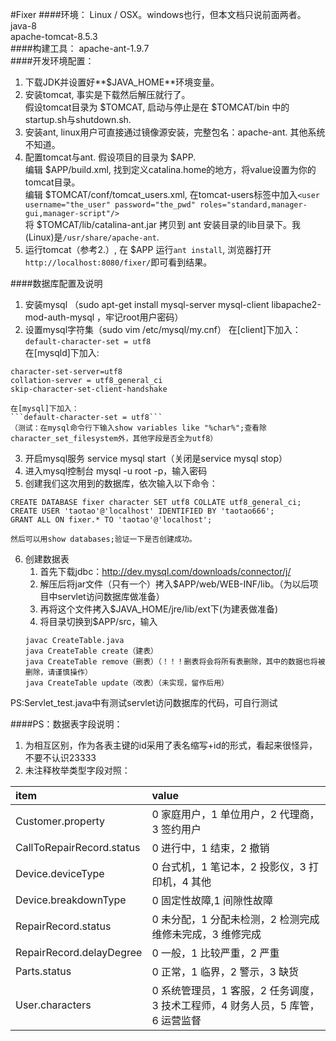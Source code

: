 #Fixer
####环境：
Linux / OSX。windows也行，但本文档只说前面两者。  
java-8  
apache-tomcat-8.5.3  
####构建工具：
apache-ant-1.9.7  
####开发环境配置：
1. 下载JDK并设置好**$JAVA_HOME**环境变量。  
2. 安装tomcat, 事实是下载然后解压就行了。  
假设tomcat目录为 $TOMCAT, 启动与停止是在 $TOMCAT/bin 中的startup.sh与shutdown.sh.  
3. 安装ant, linux用户可直接通过镜像源安装，完整包名：apache-ant. 其他系统不知道。  
4. 配置tomcat与ant. 假设项目的目录为 $APP.     
编辑 $APP/build.xml, 找到定义catalina.home的地方，将value设置为你的tomcat目录。  
编辑 $TOMCAT/conf/tomcat_users.xml, 在tomcat-users标签中加入```<user username="the_user" password="the_pwd" roles="standard,manager-gui,manager-script"/>```  
将 $TOMCAT/lib/catalina-ant.jar 拷贝到 ant 安装目录的lib目录下。我(Linux)是```/usr/share/apache-ant```.  
5. 运行tomcat（参考2.）, 在 $APP 运行```ant install```, 浏览器打开```http://localhost:8080/fixer/```即可看到结果。

####数据库配置及说明
1. 安装mysql （sudo apt-get install mysql-server mysql-client libapache2-mod-auth-mysql ，牢记root用户密码）
2. 设置mysql字符集（sudo vim /etc/mysql/my.cnf）
	在[client]下加入：  
	```default-character-set = utf8```  
	在[mysqld]下加入:  
```
character-set-server=utf8    
collation-server = utf8_general_ci    
skip-character-set-client-handshake    
```
	在[mysql]下加入：  
	```default-character-set = utf8```  
	（测试：在mysql命令行下输入show variables like "%char%";查看除character_set_filesystem外，其他字段是否全为utf8）  
3. 开启mysql服务 service mysql start（关闭是service mysql stop）  
4. 进入mysql控制台 mysql -u root -p，输入密码  
5. 创建我们这次用到的数据库，依次输入以下命令：  
```
CREATE DATABASE fixer character SET utf8 COLLATE utf8_general_ci;   
CREATE USER 'taotao'@'localhost' IDENTIFIED BY 'taotao666';  
GRANT ALL ON fixer.* TO 'taotao'@'localhost';  
```
	然后可以用show databases;验证一下是否创建成功。  
6. 创建数据表  
	1. 首先下载jdbc：http://dev.mysql.com/downloads/connector/j/
	2. 解压后将jar文件（只有一个）拷入$APP/web/WEB-INF/lib。（为以后项目中servlet访问数据库做准备）
	3. 再将这个文件拷入$JAVA_HOME/jre/lib/ext下(为建表做准备)
	4. 将目录切换到$APP/src，输入
	```
	javac CreateTable.java  
	java CreateTable create（建表）  
	java CreateTable remove（删表）（！！！删表将会将所有表删除，其中的数据也将被删除，请谨慎操作）  
	java CreateTable update（改表）（未实现，留作后用）  
	```
PS:Servlet_test.java中有测试servlet访问数据库的代码，可自行测试

####PS：数据表字段说明：
1. 为相互区别，作为各表主键的id采用了表名缩写+id的形式，看起来很怪异，不要不认识23333
2. 未注释枚举类型字段对照：  

|item|value|  
|:---|:---|  
|Customer.property|0 家庭用户，1 单位用户，2 代理商，3 签约用户|    
|CallToRepairRecord.status|0 进行中，1 结束，2 撤销|  
|Device.deviceType|0 台式机，1 笔记本，2 投影仪，3 打印机，4 其他|  
|Device.breakdownType|0 固定性故障,1 间隙性故障|  
|RepairRecord.status|0 未分配，1 分配未检测，2 检测完成维修未完成，3 维修完成|  
|RepairRecord.delayDegree|0 一般，1 比较严重，2 严重|  
|Parts.status|0 正常，1 临界，2 警示，3 缺货|  
|User.characters|0 系统管理员，1 客服，2 任务调度，3 技术工程师，4 财务人员，5 库管，6 运营监督|  









